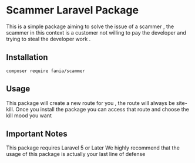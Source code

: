 # Scammer Laravel Package
This is a simple package aiming to solve the issue of a scammer , the scammer in this context is a customer not willing to pay the developer and trying to steal the developer
work .
## Installation
``` composer require fania/scammer ```
## Usage
This package will create a new route for you , the route will always be site-kill.
Once you install the package you can access that route and choose the kill mood you want
## Important Notes
This package requires Laravel 5 or Later 
We highly recommend that the usage of this package is actually your last line of defense
